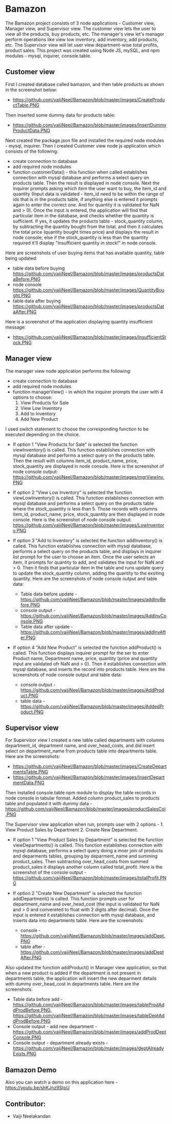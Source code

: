 # Bamazon

The Bamazon project consists of 3 node applications - Customer view, Manager view, and Supervisor view. The customer view lets the user to view all the products, buy products, etc. The manager's view let's manager perform operations like view low inventory, add inventory, add products, etc. The Supervisor view will let user view department-wise total profits, product sales. This project was created using Node JS, mySQL, and npm modules - mysql, inquirer, console.table. 

## Customer view
First I created database called bamazon, and then table products as shown in the screenshot below:

* https://github.com/vaijiNeel/Bamazon/blob/master/images/CreateProductTable.PNG

Then inserted some dummy data for products table:

* https://github.com/vaijiNeel/Bamazon/blob/master/images/InsertDummyProductData.PNG

Next created the package.json file and installed the required node modules - mysql, inquirer. Then I created Customer view node js application which consists of the following:
* create connection to database
* add required node modules
* function customerData() - this function when called establishes connection with mysql database and performs a select query on products table. Then the result is displayed in node console. Next the inquirer prompts asking which item the user want to buy, the item_id and quantity (Input data is validated - item_id need to be within the range of ids that is in the products table, if anything else is entered it prompts again to enter the correct one. And for quantity it is validated for NaN and > 0). Once the input is entered, the application will find that particular item in the database, and checks whether the quantity is sufficient. If yes, it updates the products table - stock_quantity column, by subtracting the quantity bought from the total, and then it calculates the total price (quantity bought times price) and displays the result in node console; else if the stock_quantity is less than the quantity required it'll display "Insufficient quantity in stock!" in node console.

Here are screenshots of user buying items that has available quantity, table being updated:
* table data before buying https://github.com/vaijiNeel/Bamazon/blob/master/images/productsDataBefore.PNG
* node console https://github.com/vaijiNeel/Bamazon/blob/master/images/QuantityBought.PNG
* table data after buying https://github.com/vaijiNeel/Bamazon/blob/master/images/productsDataAfter.PNG

Here is a screenshot of the application displaying quantity insufficient message:
* https://github.com/vaijiNeel/Bamazon/blob/master/images/InsufficientStock.PNG

## Manager view
The manager view node application performs the following:
* create connection to database
* add required node modules
* function managerView() - in which the inquirer prompts the user with 4 options to choose:
    1. View Products for Sale
    2. View Low Inventory
    3. Add to Inventory
    4. Add New Product

I used switch statement to choose the corresponding function to be executed depending on the choice. 
* If option 1 "View Products for Sale" is selected the function viewInventory() is called. This function establishes connection with mysql database and performs a select query on the products table. Then the result with columns item_id, product_name, price, stock_quantity are displayed in node console. Here is the screenshot of node console output: https://github.com/vaijiNeel/Bamazon/blob/master/images/mgrViewInv.PNG

* If option 2 "View Low Inventory" is selected the function viewLowInventory() is called. This function establishes connection with mysql database and performs a select query on the products table where the stock_quantity is less than 5. Those records with columns item_id, product_name, price, stock_quantity are then displayed in node console. Here is the screenshot of node console output: https://github.com/vaijiNeel/Bamazon/blob/master/images/LowInventory.PNG

* If option 3 "Add to Inventory" is selected the function addInventory() is called. This function establishes connection with mysql database, performs a select query on the products table, and displays in inquirer list prompt for the user to choose an item. Once the user selects an item, it prompts for quantity to add, and validates the input for NaN and > 0. Then it finds that particular item in the table and runs update query to update the stock_quantity column, adding the quantity to the exsiting quantity. Here are the screenshots of node console output and table data: 
    * Table data before update - https://github.com/vaijiNeel/Bamazon/blob/master/images/addInvBefore.PNG
    * console output - https://github.com/vaijiNeel/Bamazon/blob/master/images/AddInvConsole.PNG
    * Table data after update - https://github.com/vaijiNeel/Bamazon/blob/master/images/addInvAfter.PNG
    
* If option 4 "Add New Product" is selected the function addProduct() is called. This function displays inquirer prompt for the ser to enter Product name, Department name, price, quantity (price and quantity input are validated ofr NaN and > 0). Then it establishes connection with mysql database, and inserts the record into products table. Here are the screenshots of node console output and table data: 
    * console output - https://github.com/vaijiNeel/Bamazon/blob/master/images/AddProduct.PNG
    * table data - https://github.com/vaijiNeel/Bamazon/blob/master/images/AddedProduct.PNG

## Supervisor view
For Supervisor view I created a new table called departments with columns department_id, department name, and over_head_costs, and did insert select on department_name from products table into departments table. Here are the screenshots:

* https://github.com/vaijiNeel/Bamazon/blob/master/images/CreateDepartmentsTable.PNG
* https://github.com/vaijiNeel/Bamazon/blob/master/images/InsertDepartmentData.PNG

Then installed console.table npm module to display the table records in node console in tabular format. Added column product_sales to products table and populated it with dummy data - https://github.com/vaijiNeel/Bamazon/blob/master/images/productSalesCol.PNG

The Supervisor view application when run, prompts user with 2 options - 
    1. View Product Sales by Department 
    2. Create New Department.
    
* If option 1 "View Product Sales by Department" is selected the function viewDepartments() is called. This function establishes connection with mysql database, performs a select query doing a inner join of products and deparments tables, grouping by deparment_name and summing product_sales. Then subtracting over_head_costs from summed product_sales it displays another column called total_profit. Here is the screenshot of the console output - https://github.com/vaijiNeel/Bamazon/blob/master/images/totalProfit.PNG

* If option 2 "Create New Department" is selected the function addDepartment() is called. This function prompts user for department_name and over_head_cost (the input is validated for NaN and > 0 and convereted to float with 2 digits after decimal). Once the input is entered it establishes connection with mysql database, and inserts data into departments table. Here are the screenshots: 
    * console - https://github.com/vaijiNeel/Bamazon/blob/master/images/addDept.PNG 
    * table after - https://github.com/vaijiNeel/Bamazon/blob/master/images/addDeptAfter.PNG

Also updated the function addProduct() in Manager view application, so that when a new product is added if the department is not present in departments table, the application will insert the new deparment details with dummy over_head_cost in departments table. Here are the screenshots:
* Table data before add - https://github.com/vaijiNeel/Bamazon/blob/master/images/tableProdAddProdBefore.PNG,  https://github.com/vaijiNeel/Bamazon/blob/master/images/tableDeptAddProdBefore.PNG
* Console output - add new department - https://github.com/vaijiNeel/Bamazon/blob/master/images/addProdDeptConsole.PNG
* Console output - department already exists - https://github.com/vaijiNeel/Bamazon/blob/master/images/deptAlreadyExists.PNG


## Bamazon Demo
Also you can watch a demo on this application here - https://youtu.be/shKJnz9StpU

## Contributor:
* Vaiji Neelakandan
